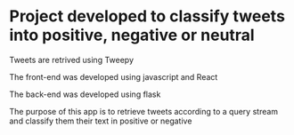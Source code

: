 # Project developed to classify tweets into positive, negative or neutral

Tweets are retrived using Tweepy

The front-end was developed using javascript and React

The back-end was developed using flask

The purpose of this app is to retrieve tweets according to a query stream and classify them their text in positive or negative

